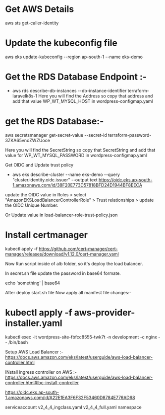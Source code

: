 # Get AWS Details
aws sts get-caller-identity

# Update the kubeconfig file
aws eks update-kubeconfig --region ap-south-1 --name eks-demo

# Get the RDS Database Endpoint :- 
- aws rds describe-db-instances --db-instance-identifier terraform-laravelk8s-1
Here you will find the Address so copy that address and add that value WP_WT_MYSQL_HOST in wordpress-configmap.yaml

# get the RDS Database:- 
aws secretsmanager get-secret-value --secret-id terraform-password-3ZKA65vnoZWZUoce 

Here you will find the SecretString so copy that SecretString and add that value for WP_WT_MYSQL_PASSWORD in  wordpress-configmap.yaml

Get OIDC and Update trust policy 
- aws eks describe-cluster --name eks-demo --query "cluster.identity.oidc.issuer" --output text
https://oidc.eks.ap-south-1.amazonaws.com/id/38F20E773D57818BFD24D1944BF8EECA

update the OIDC value in Roles > select "AmazonEKSLoadBalancerControllerRole" > Trust relationships > update the OIDC Unique Number.

Or Update value in load-balancer-role-trust-policy.json

# Install certmanager
kubectl apply -f https://github.com/cert-manager/cert-manager/releases/download/v1.12.0/cert-manager.yaml

Now Run script inside of alb folder, so it's deploy the load balancer.

In secret.sh file update the password in base64 formate.

echo  'something' | base64

After deploy start.sh file
Now apply all manifest file changes:-

# kubectl apply -f aws-provider-installer.yaml

kubectl exec -it wordpress-site-fbfcc8555-twk7t -n development -c nginx -- /bin/bash

Setup AWS Load Balancer :- 
https://docs.aws.amazon.com/eks/latest/userguide/aws-load-balancer-controller.html

INstall ingress controller on AWS :- 
https://docs.aws.amazon.com/eks/latest/userguide/aws-load-balancer-controller.html#lbc-install-controller

https://oidc.eks.ap-south-1.amazonaws.com/id/A22E1EA3F6F32F53460D8784E776AD68

serviceaccount
v2_4_4_ingclass.yaml
v2_4_4_full.yaml
namespace